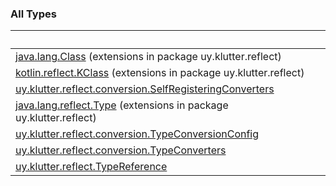 
### All Types

|&nbsp;|&nbsp;|
|---|---|
| [java.lang.Class](../uy.klutter.reflect/java.lang.-class/index.md) (extensions in package uy.klutter.reflect) |  |
| [kotlin.reflect.KClass](../uy.klutter.reflect/kotlin.reflect.-k-class/index.md) (extensions in package uy.klutter.reflect) |  |
| [uy.klutter.reflect.conversion.SelfRegisteringConverters](../uy.klutter.reflect.conversion/-self-registering-converters/index.md) |  |
| [java.lang.reflect.Type](../uy.klutter.reflect/java.lang.reflect.-type/index.md) (extensions in package uy.klutter.reflect) |  |
| [uy.klutter.reflect.conversion.TypeConversionConfig](../uy.klutter.reflect.conversion/-type-conversion-config/index.md) |  |
| [uy.klutter.reflect.conversion.TypeConverters](../uy.klutter.reflect.conversion/-type-converters/index.md) |  |
| [uy.klutter.reflect.TypeReference](../uy.klutter.reflect/-type-reference/index.md) |  |
